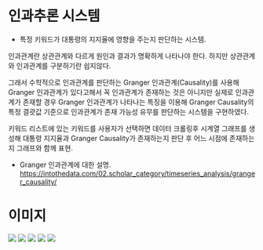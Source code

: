 # 인과추론 시스템
- 특정 키워드가 대통령의 지지율에 영향을 주는지 판단하는 시스템.

인과관계란 상관관계와 다르게 원인과 결과가 명확하게 나타나야 한다.
하지만 상관관계와 인과관계를 구분하기란 쉽지않다.

그래서 수학적으로 인과관계를 판단하는 Granger 인과관계(Causality)를 사용해 
Granger 인과관계가 있다고해서 꼭 인과관계가 존재하는 것은 아니지만
실제로 인과관계가 존재할 경우 Granger 인과관계가 나타나는 특징을 이용해
Granger Causality의 특정 결괏값 기준으로 인과관계가 존재 가능성 유무를 판단하는 시스템을 구현하였다.

키워드 리스트에 있는 키워드를 사용자가 선택하면
데이터 크롤링후 시계열 그래프를 생성해 대통령 지지율과 Granger Causality가 존재하는지 판단 후
어느 시점에 존재하는지 그래프와 함께 표현.


- Granger 인과관계에 대한 설명.
https://intothedata.com/02.scholar_category/timeseries_analysis/granger_causality/

# 이미지

<image src=img/main.png>
<image src=img/wordcloud.png>
<image src=img/keywords_list.png>
<image src=img/select_period.png>
<image src=img/results.png>

